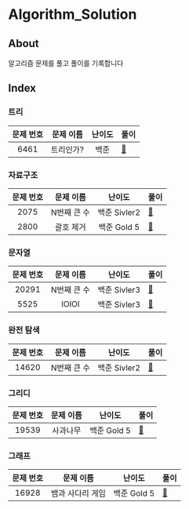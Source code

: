 # Algorithm_Solution

## About

알고리즘 문제를 풀고 풀이를 기록합니다

## Index

### 트리

| 문제 번호 | 문제 이름 | 난이도 | 풀이                                        |
| :-------: | :-------: | :----: | ------------------------------------------- |
|   6461    | 트리인가? |  백준  | [📝](Baekjoon/Tree/6416_트리인가/README.md) |

### 자료구조

| 문제 번호 |  문제 이름  |    난이도    | 풀이                                                   |
| :-------: | :---------: | :----------: | ------------------------------------------------------ |
|   2075    | N번째 큰 수 | 백준 Sivler2 | [📝](Baekjoon/Data_Structure/2075_N번째큰수/README.md) |
|   2800    |  괄호 제거  | 백준 Gold 5  | [📝](Baekjoon/Data_Structure/2800_괄호제거/README.md)  |

### 문자열

| 문제 번호 |  문제 이름  |    난이도    | 풀이                                           |
| :-------: | :---------: | :----------: | ---------------------------------------------- |
|   20291   | N번째 큰 수 | 백준 Sivler3 | [📝](Baekjoon/String/20291_파일정리/README.md) |
|   5525    |    IOIOI    | 백준 Sivler3 | [📝](Baekjoon/String/5525_IOIOI/README.md)     |

### 완전 탐색

| 문제 번호 |  문제 이름  |    난이도    | 풀이                                            |
| :-------: | :---------: | :----------: | ----------------------------------------------- |
|   14620   | N번째 큰 수 | 백준 Sivler2 | [📝](Baekjoon/Brute_Force/14620_꽃길/README.md) |

### 그리디

| 문제 번호 | 문제 이름 |   난이도    | 풀이                                           |
| :-------: | :-------: | :---------: | ---------------------------------------------- |
|   19539   | 사과나무  | 백준 Gold 5 | [📝](Baekjoon/Greedy/19539_사과나무/README.md) |

### 그래프

| 문제 번호 |    문제 이름     |   난이도    | 풀이                                                |
| :-------: | :--------------: | :---------: | --------------------------------------------------- |
|   16928   | 뱀과 사다리 게임 | 백준 Gold 5 | [📝](Baekjoon/Graph/16928_뱀과사다리게임/README.md) |
